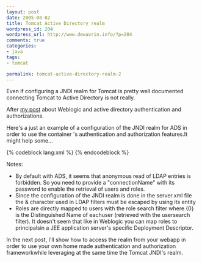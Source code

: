 ```yaml
--- 
layout: post
date: 2005-08-02
title: Tomcat Active Directory realm
wordpress_id: 204
wordpress_url: http://www.dewavrin.info/?p=204
comments: true
categories: 
- java
tags:
- tomcat

permalink: tomcat-active-directory-realm-2
---
```

 Even if configuring a JNDI realm for Tomcat is pretty well documented connecting Tomcat to Active Directory is not really.

After [my post](/blog/weblogic-and-active-directory-authentication) about Weblogic and active directory authentication and authorizations.

Here's a just an example of a configuration of the JNDI realm for ADS in order to use the container 's authentication and authorization features.It might help some...

{% codeblock lang:xml %}
<realm classname="org.apache.catalina.realm.JNDIRealm" 
       debug="99" connectionurl="ldap://directory:389"
       connectionname="CN=manager,CN=Users,DC=mydomain,DC=net"
       connectionpassword="helloworld"
       userbase="OU=US_USERS,O=US,DC=mydomain,DC=net"
       usersearch="(&amp;(sAMAccountName={0})(objectclass=user))"
       rolebase="OU=US_GROUPS,OU=US,DC=mydomain,DC=net"
       usersubtree="true"
       rolename="cn"
       rolesubtree="true"
       rolesearch="(&amp;(member={0})(objectclass=group))" />
{% endcodeblock %}

Notes:
- By default with ADS, it seems that anonymous read of LDAP entries is forbidden. So you need to provide a "connectionName" with its password to enable the retrieval of users and roles.
-  Since the configuration of the JNDI realm is done in the server.xml file the &amp; character used in LDAP filters must be escaped by using its entity
- Roles are directly mapped to users with the role search filter where {0} is the Distinguished Name of eachuser (retrieved with the usersearch filter). It doesn't seem that like in Weblogic you can map roles to principalsin a JEE application server's specific Deployment Descriptor.

In the next post, I'll show how to access the realm from your webapp in order to use your own home made authentication and authorization frameworkwhile leveraging at the same time the Tomcat JNDI's realm.
